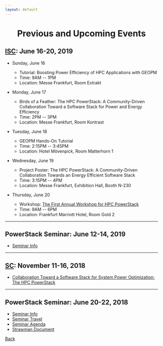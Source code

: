 ```yaml
---
layout: default
---
```

<h1 align="center">Previous and Upcoming Events</h1>

## [ISC](https://isc-hpc.com): June 16-20, 2019

* Sunday, June 16
    * Tutorial: Boosting Power Efficiency of HPC Applications with GEOPM
    * Time: 9AM -- 1PM
    * Location: Messe Frankfurt, Room Extrakt

* Monday, June 17
    * Birds of a Feather: The HPC PowerStack: A Community-Driven Collaboration Toward a Software Stack for Power and Energy Efficiency
    * Time: 2PM -- 3PM
    * Location: Messe Frankfurt, Room Kontrast

* Tuesday, June 18
    * GEOPM Hands-On Tutorial
    * Time: 2:15PM -- 3:45PM
    * Location: Hotel Mövenpick, Room Matterhorn 1

* Wednesday, June 19
    * Project Poster: The HPC PowerStack: A Community-Driven Collaboration Towards an Energy Efficient Software Stack
    * Time: 3:15PM -- 4PM
    * Location: Messe Frankfurt, Exhibition Hall, Booth N-230

* Thursday, June 20
    * Workshop: [The First Annual Workshop for HPC PowerStack](http://powerstack.lrr.in.tum.de/isc19.html)
    * Time: 9AM -- 6PM
    * Location: Frankfurt Marriott Hotel, Room Gold 2

---

## PowerStack Seminar: June 12-14, 2019
* [Seminar Info](http://powerstack.lrr.in.tum.de/seminar.html)

---

## [SC](https://sc18.supercomputing.org/): November 11-16, 2018
* [Collaboration Toward a Software Stack for System Power Optimization: The HPC PowerStack](https://sc18.supercomputing.org/presentation/?id=bof217&sess=sess450)

---

## PowerStack Seminar: June 20-22, 2018
* [Seminar Info](http://powerstack.lrr.in.tum.de/raitenhaslach.html)
* [Seminar Travel](http://powerstack.lrr.in.tum.de/travel.html)
* [Seminar Agenda](http://powerstack.lrr.in.tum.de/agenda.html)
* [Strawman Document](https://powerstack.lrr.in.tum.de/strawman.pdf)


[Back](./)
